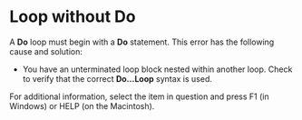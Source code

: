 
# Loop without Do

A  **Do** loop must begin with a **Do** statement. This error has the following cause and solution:



- You have an unterminated loop block nested within another loop. Check to verify that the correct  **Do...Loop** syntax is used.
    

For additional information, select the item in question and press F1 (in Windows) or HELP (on the Macintosh).

